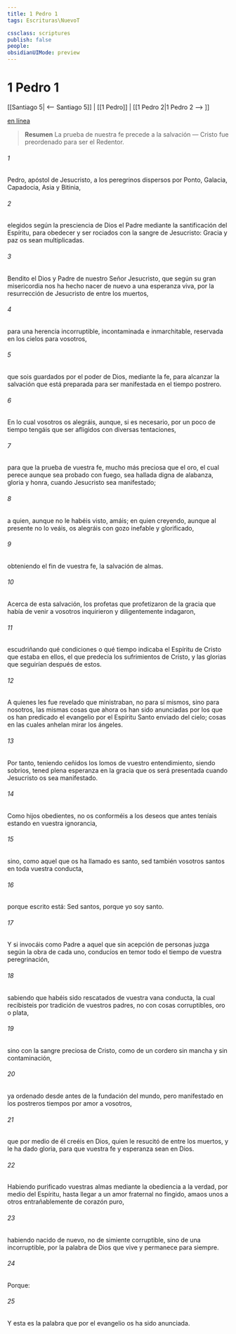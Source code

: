 ```yaml
---
title: 1 Pedro 1
tags: Escrituras\NuevoT

cssclass: scriptures
publish: false
people:
obsidianUIMode: preview
---
```


# 1 Pedro 1
[[Santiago 5| <-- Santiago 5]] | [[1 Pedro]] | [[1 Pedro 2|1 Pedro 2 --> ]]

[en línea](https://churchofjesuschrist.org/study/scriptures/nt/1-pet/1?lang=spa)

> __Resumen__
La prueba de nuestra fe precede a la salvación — Cristo fue preordenado para ser el Redentor.

###### 1 
Pedro, apóstol de Jesucristo, a los peregrinos dispersos por Ponto, Galacia, Capadocia, Asia y Bitinia,

###### 2 
elegidos según la presciencia de Dios el Padre mediante la santificación del Espíritu, para obedecer y ser rociados con la sangre de Jesucristo: Gracia y paz os sean multiplicadas.

###### 3 
Bendito el Dios y Padre de nuestro Señor Jesucristo, que según su gran misericordia nos ha hecho nacer de nuevo a una esperanza viva, por la resurrección de Jesucristo de entre los muertos,

###### 4 
para una herencia incorruptible, incontaminada e inmarchitable, reservada en los cielos para vosotros,

###### 5 
que sois guardados por el poder de Dios, mediante la fe, para alcanzar la salvación que está preparada para ser manifestada en el tiempo postrero.

###### 6 
En lo cual vosotros os alegráis, aunque, si es necesario, por un poco de tiempo tengáis que ser afligidos con diversas tentaciones,

###### 7 
para que la prueba de vuestra fe, mucho más preciosa que el oro, el cual perece aunque sea probado con fuego, sea hallada digna de alabanza, gloria y honra, cuando Jesucristo sea manifestado;

###### 8 
a quien, aunque no le habéis visto, amáis; en quien creyendo, aunque al presente no lo veáis, os alegráis con gozo inefable y glorificado,

###### 9 
obteniendo el fin de vuestra fe,  la salvación de  almas.

###### 10 
Acerca de esta salvación, los profetas que profetizaron de la gracia que había de venir a vosotros inquirieron y diligentemente indagaron,

###### 11 
escudriñando qué condiciones o qué tiempo indicaba el Espíritu de Cristo que estaba en ellos, el que predecía los sufrimientos de Cristo, y las glorias que seguirían después de estos.

###### 12 
A quienes les fue revelado que ministraban, no para sí mismos, sino para nosotros, las mismas cosas que ahora os han sido anunciadas por los que os han predicado el evangelio por el Espíritu Santo enviado del cielo; cosas en las cuales anhelan mirar los ángeles.

###### 13 
Por tanto, teniendo ceñidos los lomos de vuestro entendimiento, siendo sobrios, tened plena esperanza en la gracia que os será presentada cuando Jesucristo os sea manifestado.

###### 14 
Como hijos obedientes, no os conforméis a los deseos que antes teníais estando en vuestra ignorancia,

###### 15 
sino, como aquel que os ha llamado es santo, sed también vosotros santos en toda vuestra conducta,

###### 16 
porque escrito está: Sed santos, porque yo soy santo.

###### 17 
Y si invocáis como Padre a aquel que sin acepción de personas juzga según la obra de cada uno, conducíos en temor todo el tiempo de vuestra peregrinación,

###### 18 
sabiendo que habéis sido rescatados de vuestra vana conducta, la cual recibisteis por tradición de vuestros padres, no con cosas corruptibles,  oro o plata,

###### 19 
sino con la sangre preciosa de Cristo, como de un cordero sin mancha y sin contaminación,

###### 20 
ya ordenado desde antes de la fundación del mundo, pero manifestado en los postreros tiempos por amor a vosotros,

###### 21 
que por medio de él creéis en Dios, quien le resucitó de entre los muertos, y le ha dado gloria, para que vuestra fe y esperanza sean en Dios.

###### 22 
Habiendo purificado vuestras almas mediante la obediencia a la verdad, por medio del Espíritu, hasta llegar a un amor fraternal no fingido, amaos unos a otros entrañablemente de corazón puro,

###### 23 
habiendo nacido de nuevo, no de simiente corruptible, sino de una incorruptible, por la palabra de Dios que vive y permanece para siempre.

###### 24 
Porque:

###### 25 
Y esta es la palabra que por el evangelio os ha sido anunciada.

